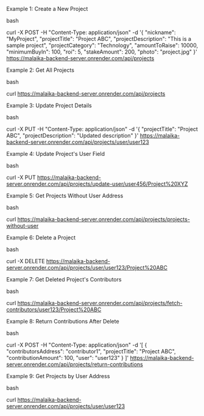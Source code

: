 Example 1: Create a New Project

bash

curl -X POST -H "Content-Type: application/json" -d '{
  "nickname": "MyProject",
  "projectTitle": "Project ABC",
  "projectDescription": "This is a sample project",
  "projectCategory": "Technology",
  "amountToRaise": 10000,
  "minimumBuyIn": 100,
  "roi": 5,
  "stakeAmount": 200,
  "photo": "project.jpg"
}' https://malaika-backend-server.onrender.com/api/projects

Example 2: Get All Projects

bash

curl https://malaika-backend-server.onrender.com/api/projects

Example 3: Update Project Details

bash

curl -X PUT -H "Content-Type: application/json" -d '{
  "projectTitle": "Project ABC",
  "projectDescription": "Updated description"
}' https://malaika-backend-server.onrender.com/api/projects/user/user123

Example 4: Update Project's User Field

bash

curl -X PUT https://malaika-backend-server.onrender.com/api/projects/update-user/user456/Project%20XYZ

Example 5: Get Projects Without User Address

bash

curl https://malaika-backend-server.onrender.com/api/projects/projects-without-user

Example 6: Delete a Project

bash

curl -X DELETE https://malaika-backend-server.onrender.com/api/projects/user/user123/Project%20ABC

Example 7: Get Deleted Project's Contributors

bash

curl https://malaika-backend-server.onrender.com/api/projects/fetch-contributors/user123/Project%20ABC

Example 8: Return Contributions After Delete

bash

curl -X POST -H "Content-Type: application/json" -d '[
  {
    "contributorsAddress": "contributor1",
    "projectTitle": "Project ABC",
    "contributionAmount": 100,
    "user": "user123"
  }
]' https://malaika-backend-server.onrender.com/api/projects/return-contributions

Example 9: Get Projects by User Address

bash

curl https://malaika-backend-server.onrender.com/api/projects/user/user123
